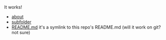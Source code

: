 It works!

* [about](about)
* [subfolder](subfolder/)
* [README.md](README.md) it's a symlink to this repo's README.md (will it work on git? not sure)

